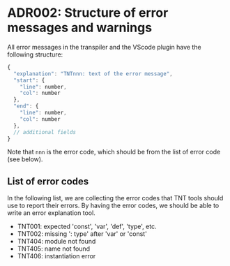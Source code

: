# ADR002: Structure of error messages and warnings

All error messages in the transpiler and the VScode plugin have the following structure:

```js
{
  "explanation": "TNTnnn: text of the error message",
  "start": {
    "line": number,
    "col": number
  },
  "end": {
    "line": number,
    "col": number
  },
  // additional fields
}
```

Note that `nnn` is the error code, which should be from the list of error code
(see below).

## List of error codes

In the following list, we are collecting the error codes that TNT tools should
use to report their errors. By having the error codes, we should be able to
write an error explanation tool.

 - TNT001: expected 'const', 'var', 'def', 'type', etc.
 - TNT002: missing ': type' after 'var' or 'const'
 - TNT404: module <name> not found
 - TNT405: name <name> not found
 - TNT406: instantiation error

